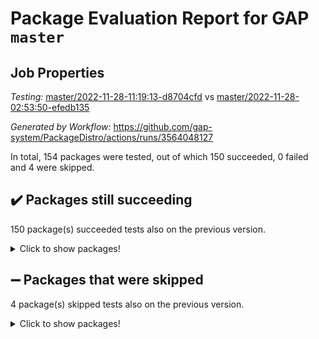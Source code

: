 # Package Evaluation Report for GAP `master`

## Job Properties

*Testing:* [master/2022-11-28-11:19:13-d8704cfd](https://github.com/gap-system/PackageDistro/blob/data/reports/master/2022-11-28-11:19:13-d8704cfd) vs [master/2022-11-28-02:53:50-efedb135](https://github.com/gap-system/PackageDistro/blob/data/reports/master/2022-11-28-02:53:50-efedb135)

*Generated by Workflow:* https://github.com/gap-system/PackageDistro/actions/runs/3564048127

In total, 154 packages were tested, out of which 150 succeeded, 0 failed and 4 were skipped.

## :heavy_check_mark: Packages still succeeding

150 package(s) succeeded tests also on the previous version.
<details><summary>Click to show packages!</summary>

- 4ti2interface 2022.09-01 [(success)](https://github.com/gap-system/PackageDistro/actions/runs/3564048127/jobs/5987766382)
- ace 5.6.1 [(success)](https://github.com/gap-system/PackageDistro/actions/runs/3564048127/jobs/5987766676)
- aclib 1.3.2 [(success)](https://github.com/gap-system/PackageDistro/actions/runs/3564048127/jobs/5987766911)
- agt 0.3 [(success)](https://github.com/gap-system/PackageDistro/actions/runs/3564048127/jobs/5987767094)
- alnuth 3.2.1 [(success)](https://github.com/gap-system/PackageDistro/actions/runs/3564048127/jobs/5987767232)
- anupq 3.2.6 [(success)](https://github.com/gap-system/PackageDistro/actions/runs/3564048127/jobs/5987767387)
- atlasrep 2.1.6 [(success)](https://github.com/gap-system/PackageDistro/actions/runs/3564048127/jobs/5987767540)
- autodoc 2022.10.20 [(success)](https://github.com/gap-system/PackageDistro/actions/runs/3564048127/jobs/5987767693)
- automata 1.15 [(success)](https://github.com/gap-system/PackageDistro/actions/runs/3564048127/jobs/5987767829)
- automgrp 1.3.2 [(success)](https://github.com/gap-system/PackageDistro/actions/runs/3564048127/jobs/5987767977)
- autpgrp 1.11 [(success)](https://github.com/gap-system/PackageDistro/actions/runs/3564048127/jobs/5987768185)
- cap 2022.11-26 [(success)](https://github.com/gap-system/PackageDistro/actions/runs/3564048127/jobs/5987768303)
- caratinterface 2.3.4 [(success)](https://github.com/gap-system/PackageDistro/actions/runs/3564048127/jobs/5987768460)
- cddinterface 2022.11.01 [(success)](https://github.com/gap-system/PackageDistro/actions/runs/3564048127/jobs/5987768580)
- circle 1.6.5 [(success)](https://github.com/gap-system/PackageDistro/actions/runs/3564048127/jobs/5987768692)
- classicpres 1.22 [(success)](https://github.com/gap-system/PackageDistro/actions/runs/3564048127/jobs/5987768833)
- cohomolo 1.6.10 [(success)](https://github.com/gap-system/PackageDistro/actions/runs/3564048127/jobs/5987768953)
- congruence 1.2.4 [(success)](https://github.com/gap-system/PackageDistro/actions/runs/3564048127/jobs/5987769075)
- corelg 1.56 [(success)](https://github.com/gap-system/PackageDistro/actions/runs/3564048127/jobs/5987769215)
- crime 1.6 [(success)](https://github.com/gap-system/PackageDistro/actions/runs/3564048127/jobs/5987769400)
- crisp 1.4.5 [(success)](https://github.com/gap-system/PackageDistro/actions/runs/3564048127/jobs/5987769547)
- crypting 0.10.4 [(success)](https://github.com/gap-system/PackageDistro/actions/runs/3564048127/jobs/5987769670)
- cryst 4.1.25 [(success)](https://github.com/gap-system/PackageDistro/actions/runs/3564048127/jobs/5987769822)
- crystcat 1.1.10 [(success)](https://github.com/gap-system/PackageDistro/actions/runs/3564048127/jobs/5987769943)
- ctbllib 1.3.4 [(success)](https://github.com/gap-system/PackageDistro/actions/runs/3564048127/jobs/5987770076)
- cubefree 1.19 [(success)](https://github.com/gap-system/PackageDistro/actions/runs/3564048127/jobs/5987770210)
- curlinterface 2.3.1 [(success)](https://github.com/gap-system/PackageDistro/actions/runs/3564048127/jobs/5987770332)
- cvec 2.7.6 [(success)](https://github.com/gap-system/PackageDistro/actions/runs/3564048127/jobs/5987770488)
- datastructures 0.3.0 [(success)](https://github.com/gap-system/PackageDistro/actions/runs/3564048127/jobs/5987770657)
- deepthought 1.0.6 [(success)](https://github.com/gap-system/PackageDistro/actions/runs/3564048127/jobs/5987770868)
- design 1.7 [(success)](https://github.com/gap-system/PackageDistro/actions/runs/3564048127/jobs/5987771020)
- difsets 2.3.1 [(success)](https://github.com/gap-system/PackageDistro/actions/runs/3564048127/jobs/5987771185)
- digraphs 1.6.0 [(success)](https://github.com/gap-system/PackageDistro/actions/runs/3564048127/jobs/5987771311)
- edim 1.3.6 [(success)](https://github.com/gap-system/PackageDistro/actions/runs/3564048127/jobs/5987771470)
- example 4.3.2 [(success)](https://github.com/gap-system/PackageDistro/actions/runs/3564048127/jobs/5987771609)
- examplesforhomalg 2022.11-01 [(success)](https://github.com/gap-system/PackageDistro/actions/runs/3564048127/jobs/5987771745)
- factint 1.6.3 [(success)](https://github.com/gap-system/PackageDistro/actions/runs/3564048127/jobs/5987771972)
- ferret 1.0.9 [(success)](https://github.com/gap-system/PackageDistro/actions/runs/3564048127/jobs/5987772105)
- fga 1.4.0 [(success)](https://github.com/gap-system/PackageDistro/actions/runs/3564048127/jobs/5987772239)
- fining 1.5.1 [(success)](https://github.com/gap-system/PackageDistro/actions/runs/3564048127/jobs/5987772378)
- float 1.0.3 [(success)](https://github.com/gap-system/PackageDistro/actions/runs/3564048127/jobs/5987772527)
- format 1.4.3 [(success)](https://github.com/gap-system/PackageDistro/actions/runs/3564048127/jobs/5987772662)
- forms 1.2.9 [(success)](https://github.com/gap-system/PackageDistro/actions/runs/3564048127/jobs/5987772791)
- fplsa 1.2.5 [(success)](https://github.com/gap-system/PackageDistro/actions/runs/3564048127/jobs/5987772926)
- fr 2.4.11 [(success)](https://github.com/gap-system/PackageDistro/actions/runs/3564048127/jobs/5987773040)
- francy 1.2.5 [(success)](https://github.com/gap-system/PackageDistro/actions/runs/3564048127/jobs/5987773204)
- fwtree 1.3 [(success)](https://github.com/gap-system/PackageDistro/actions/runs/3564048127/jobs/5987773519)
- gapdoc 1.6.6 [(success)](https://github.com/gap-system/PackageDistro/actions/runs/3564048127/jobs/5987773734)
- gauss 2022.11-01 [(success)](https://github.com/gap-system/PackageDistro/actions/runs/3564048127/jobs/5987773932)
- gaussforhomalg 2022.08-03 [(success)](https://github.com/gap-system/PackageDistro/actions/runs/3564048127/jobs/5987774143)
- gbnp 1.0.5 [(success)](https://github.com/gap-system/PackageDistro/actions/runs/3564048127/jobs/5987774419)
- generalizedmorphismsforcap 2022.11-01 [(success)](https://github.com/gap-system/PackageDistro/actions/runs/3564048127/jobs/5987774657)
- genss 1.6.8 [(success)](https://github.com/gap-system/PackageDistro/actions/runs/3564048127/jobs/5987774799)
- gradedmodules 2022.09-02 [(success)](https://github.com/gap-system/PackageDistro/actions/runs/3564048127/jobs/5987774993)
- gradedringforhomalg 2022.11-01 [(success)](https://github.com/gap-system/PackageDistro/actions/runs/3564048127/jobs/5987775223)
- grape 4.8.5 [(success)](https://github.com/gap-system/PackageDistro/actions/runs/3564048127/jobs/5987775436)
- groupoids 1.71 [(success)](https://github.com/gap-system/PackageDistro/actions/runs/3564048127/jobs/5987775679)
- grpconst 2.6.3 [(success)](https://github.com/gap-system/PackageDistro/actions/runs/3564048127/jobs/5987775854)
- guarana 0.96.3 [(success)](https://github.com/gap-system/PackageDistro/actions/runs/3564048127/jobs/5987776012)
- guava 3.17 [(success)](https://github.com/gap-system/PackageDistro/actions/runs/3564048127/jobs/5987776153)
- hap 1.47 [(success)](https://github.com/gap-system/PackageDistro/actions/runs/3564048127/jobs/5987776333)
- hapcryst 0.1.15 [(success)](https://github.com/gap-system/PackageDistro/actions/runs/3564048127/jobs/5987776512)
- hecke 1.5.3 [(success)](https://github.com/gap-system/PackageDistro/actions/runs/3564048127/jobs/5987776681)
- help 3.5 [(success)](https://github.com/gap-system/PackageDistro/actions/runs/3564048127/jobs/5987776841)
- homalg 2022.11-01 [(success)](https://github.com/gap-system/PackageDistro/actions/runs/3564048127/jobs/5987777104)
- homalgtocas 2022.11-02 [(success)](https://github.com/gap-system/PackageDistro/actions/runs/3564048127/jobs/5987777265)
- idrel 2.44 [(success)](https://github.com/gap-system/PackageDistro/actions/runs/3564048127/jobs/5987777446)
- images 1.3.1 [(success)](https://github.com/gap-system/PackageDistro/actions/runs/3564048127/jobs/5987777607)
- intpic 0.3.0 [(success)](https://github.com/gap-system/PackageDistro/actions/runs/3564048127/jobs/5987777803)
- io 4.8.0 [(success)](https://github.com/gap-system/PackageDistro/actions/runs/3564048127/jobs/5987778097)
- io_forhomalg 2022.11-01 [(success)](https://github.com/gap-system/PackageDistro/actions/runs/3564048127/jobs/5987778294)
- irredsol 1.4.4 [(success)](https://github.com/gap-system/PackageDistro/actions/runs/3564048127/jobs/5987778510)
- json 2.1.1 [(success)](https://github.com/gap-system/PackageDistro/actions/runs/3564048127/jobs/5987778778)
- jupyterkernel 1.4.1 [(success)](https://github.com/gap-system/PackageDistro/actions/runs/3564048127/jobs/5987778909)
- jupyterviz 1.5.6 [(success)](https://github.com/gap-system/PackageDistro/actions/runs/3564048127/jobs/5987779048)
- kan 1.34 [(success)](https://github.com/gap-system/PackageDistro/actions/runs/3564048127/jobs/5987779194)
- kbmag 1.5.10 [(success)](https://github.com/gap-system/PackageDistro/actions/runs/3564048127/jobs/5987779364)
- laguna 3.9.5 [(success)](https://github.com/gap-system/PackageDistro/actions/runs/3564048127/jobs/5987779547)
- liealgdb 2.2.1 [(success)](https://github.com/gap-system/PackageDistro/actions/runs/3564048127/jobs/5987779783)
- liepring 2.8 [(success)](https://github.com/gap-system/PackageDistro/actions/runs/3564048127/jobs/5987779933)
- liering 2.4.2 [(success)](https://github.com/gap-system/PackageDistro/actions/runs/3564048127/jobs/5987780104)
- linearalgebraforcap 2022.11-07 [(success)](https://github.com/gap-system/PackageDistro/actions/runs/3564048127/jobs/5987780252)
- localizeringforhomalg 2022.11-01 [(success)](https://github.com/gap-system/PackageDistro/actions/runs/3564048127/jobs/5987780391)
- loops 3.4.3 [(success)](https://github.com/gap-system/PackageDistro/actions/runs/3564048127/jobs/5987780521)
- lpres 1.0.3 [(success)](https://github.com/gap-system/PackageDistro/actions/runs/3564048127/jobs/5987780733)
- majoranaalgebras 1.5 [(success)](https://github.com/gap-system/PackageDistro/actions/runs/3564048127/jobs/5987780891)
- mapclass 1.4.6 [(success)](https://github.com/gap-system/PackageDistro/actions/runs/3564048127/jobs/5987781030)
- matgrp 0.70 [(success)](https://github.com/gap-system/PackageDistro/actions/runs/3564048127/jobs/5987781139)
- matricesforhomalg 2022.11-03 [(success)](https://github.com/gap-system/PackageDistro/actions/runs/3564048127/jobs/5987781253)
- modisom 2.5.3 [(success)](https://github.com/gap-system/PackageDistro/actions/runs/3564048127/jobs/5987781483)
- modulepresentationsforcap 2022.11-02 [(success)](https://github.com/gap-system/PackageDistro/actions/runs/3564048127/jobs/5987781638)
- modules 2022.11-01 [(success)](https://github.com/gap-system/PackageDistro/actions/runs/3564048127/jobs/5987781768)
- monoidalcategories 2022.11-05 [(success)](https://github.com/gap-system/PackageDistro/actions/runs/3564048127/jobs/5987781972)
- nconvex 2022.09-01 [(success)](https://github.com/gap-system/PackageDistro/actions/runs/3564048127/jobs/5987782111)
- nilmat 1.4.2 [(success)](https://github.com/gap-system/PackageDistro/actions/runs/3564048127/jobs/5987782234)
- nock 1.5 [(success)](https://github.com/gap-system/PackageDistro/actions/runs/3564048127/jobs/5987782346)
- normalizinterface 1.3.5 [(success)](https://github.com/gap-system/PackageDistro/actions/runs/3564048127/jobs/5987782463)
- nq 2.5.9 [(success)](https://github.com/gap-system/PackageDistro/actions/runs/3564048127/jobs/5987782583)
- numericalsgps 1.3.1 [(success)](https://github.com/gap-system/PackageDistro/actions/runs/3564048127/jobs/5987782746)
- openmath 11.5.1 [(success)](https://github.com/gap-system/PackageDistro/actions/runs/3564048127/jobs/5987782911)
- orb 4.9.0 [(success)](https://github.com/gap-system/PackageDistro/actions/runs/3564048127/jobs/5987783009)
- packagemanager 1.3.2 [(success)](https://github.com/gap-system/PackageDistro/actions/runs/3564048127/jobs/5987783124)
- patternclass 2.4.3 [(success)](https://github.com/gap-system/PackageDistro/actions/runs/3564048127/jobs/5987783255)
- permut 2.0.4 [(success)](https://github.com/gap-system/PackageDistro/actions/runs/3564048127/jobs/5987783420)
- polenta 1.3.10 [(success)](https://github.com/gap-system/PackageDistro/actions/runs/3564048127/jobs/5987783566)
- polymaking 0.8.6 [(success)](https://github.com/gap-system/PackageDistro/actions/runs/3564048127/jobs/5987783672)
- primgrp 3.4.2 [(success)](https://github.com/gap-system/PackageDistro/actions/runs/3564048127/jobs/5987783860)
- profiling 2.5.1 [(success)](https://github.com/gap-system/PackageDistro/actions/runs/3564048127/jobs/5987784008)
- qpa 1.34 [(success)](https://github.com/gap-system/PackageDistro/actions/runs/3564048127/jobs/5987784138)
- quagroup 1.8.3 [(success)](https://github.com/gap-system/PackageDistro/actions/runs/3564048127/jobs/5987784271)
- radiroot 2.9 [(success)](https://github.com/gap-system/PackageDistro/actions/runs/3564048127/jobs/5987784451)
- rcwa 4.7.0 [(success)](https://github.com/gap-system/PackageDistro/actions/runs/3564048127/jobs/5987784609)
- rds 1.8 [(success)](https://github.com/gap-system/PackageDistro/actions/runs/3564048127/jobs/5987784751)
- recog 1.4.2 [(success)](https://github.com/gap-system/PackageDistro/actions/runs/3564048127/jobs/5987784909)
- repndecomp 1.2.1 [(success)](https://github.com/gap-system/PackageDistro/actions/runs/3564048127/jobs/5987785068)
- repsn 3.1.0 [(success)](https://github.com/gap-system/PackageDistro/actions/runs/3564048127/jobs/5987785260)
- resclasses 4.7.3 [(success)](https://github.com/gap-system/PackageDistro/actions/runs/3564048127/jobs/5987785462)
- ringsforhomalg 2022.11-01 [(success)](https://github.com/gap-system/PackageDistro/actions/runs/3564048127/jobs/5987785613)
- sco 2022.09-01 [(success)](https://github.com/gap-system/PackageDistro/actions/runs/3564048127/jobs/5987785756)
- scscp 2.3.1 [(success)](https://github.com/gap-system/PackageDistro/actions/runs/3564048127/jobs/5987785920)
- semigroups 5.1.0 [(success)](https://github.com/gap-system/PackageDistro/actions/runs/3564048127/jobs/5987786110)
- sglppow 2.3 [(success)](https://github.com/gap-system/PackageDistro/actions/runs/3564048127/jobs/5987786309)
- sgpviz 0.999.5 [(success)](https://github.com/gap-system/PackageDistro/actions/runs/3564048127/jobs/5987786484)
- simpcomp 2.1.14 [(success)](https://github.com/gap-system/PackageDistro/actions/runs/3564048127/jobs/5987786650)
- singular 2022.09.23 [(success)](https://github.com/gap-system/PackageDistro/actions/runs/3564048127/jobs/5987786769)
- sla 1.5.3 [(success)](https://github.com/gap-system/PackageDistro/actions/runs/3564048127/jobs/5987786930)
- smallgrp 1.5.1 [(success)](https://github.com/gap-system/PackageDistro/actions/runs/3564048127/jobs/5987787092)
- smallsemi 0.6.13 [(success)](https://github.com/gap-system/PackageDistro/actions/runs/3564048127/jobs/5987787219)
- sonata 2.9.5 [(success)](https://github.com/gap-system/PackageDistro/actions/runs/3564048127/jobs/5987787368)
- sophus 1.27 [(success)](https://github.com/gap-system/PackageDistro/actions/runs/3564048127/jobs/5987787624)
- spinsym 1.5.2 [(success)](https://github.com/gap-system/PackageDistro/actions/runs/3564048127/jobs/5987787822)
- standardff 0.9.4 [(success)](https://github.com/gap-system/PackageDistro/actions/runs/3564048127/jobs/5987788004)
- symbcompcc 1.3.2 [(success)](https://github.com/gap-system/PackageDistro/actions/runs/3564048127/jobs/5987788153)
- thelma 1.3 [(success)](https://github.com/gap-system/PackageDistro/actions/runs/3564048127/jobs/5987788312)
- tomlib 1.2.9 [(success)](https://github.com/gap-system/PackageDistro/actions/runs/3564048127/jobs/5987788448)
- toolsforhomalg 2022.10-01 [(success)](https://github.com/gap-system/PackageDistro/actions/runs/3564048127/jobs/5987788603)
- toric 1.9.5 [(success)](https://github.com/gap-system/PackageDistro/actions/runs/3564048127/jobs/5987788759)
- toricvarieties 2022.07.13 [(success)](https://github.com/gap-system/PackageDistro/actions/runs/3564048127/jobs/5987788897)
- transgrp 3.6.3 [(success)](https://github.com/gap-system/PackageDistro/actions/runs/3564048127/jobs/5987789056)
- ugaly 4.0.3 [(success)](https://github.com/gap-system/PackageDistro/actions/runs/3564048127/jobs/5987789175)
- unipot 1.5 [(success)](https://github.com/gap-system/PackageDistro/actions/runs/3564048127/jobs/5987789301)
- unitlib 4.1.0 [(success)](https://github.com/gap-system/PackageDistro/actions/runs/3564048127/jobs/5987789439)
- utils 0.78 [(success)](https://github.com/gap-system/PackageDistro/actions/runs/3564048127/jobs/5987789596)
- uuid 0.7 [(success)](https://github.com/gap-system/PackageDistro/actions/runs/3564048127/jobs/5987789779)
- walrus 0.9991 [(success)](https://github.com/gap-system/PackageDistro/actions/runs/3564048127/jobs/5987789915)
- wedderga 4.10.2 [(success)](https://github.com/gap-system/PackageDistro/actions/runs/3564048127/jobs/5987790074)
- xmod 2.88 [(success)](https://github.com/gap-system/PackageDistro/actions/runs/3564048127/jobs/5987790205)
- xmodalg 1.22 [(success)](https://github.com/gap-system/PackageDistro/actions/runs/3564048127/jobs/5987790319)
- yangbaxter 0.10.1 [(success)](https://github.com/gap-system/PackageDistro/actions/runs/3564048127/jobs/5987790453)
- zeromqinterface 0.14 [(success)](https://github.com/gap-system/PackageDistro/actions/runs/3564048127/jobs/5987790563)
</details>

## :heavy_minus_sign: Packages that were skipped

4 package(s) skipped tests also on the previous version.
<details><summary>Click to show packages!</summary>

- browse 1.8.18 [(skipped)](https://github.com/gap-system/PackageDistro/actions/runs/3564048127/jobs/5987561404)
- itc 1.5.1 [(skipped)](https://github.com/gap-system/PackageDistro/actions/runs/3564048127/jobs/5987561404)
- polycyclic 2.16 [(skipped)](https://github.com/gap-system/PackageDistro/actions/runs/3564048127/jobs/5987561404)
- xgap 4.31 [(skipped)](https://github.com/gap-system/PackageDistro/actions/runs/3564048127/jobs/5987561404)
</details>


